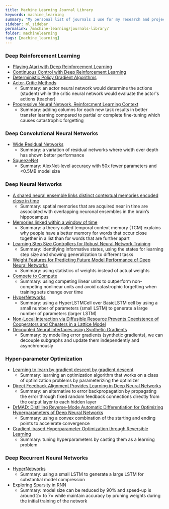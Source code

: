 ```yaml
---
title: Machine Learning Journal Library
keywords: machine_learning
summary: "My personal list of journals I use for my research and projects where I wrote one-sentence summaries."
sidebar: ml_sidebar
permalink: /machine-learning/journals-library/
folder: machinelearning
tags: [machine_learning]
---
```

### Deep Reinforcement Learning
- [Playing Atari with Deep Reinforcement Learning](https://arxiv.org/abs/1312.5602)
- [Continuous Control with Deep Reinforcement Learning](https://arxiv.org/abs/1509.02971)
- [Deterministic Policy Gradient Algorithms](http://jmlr.org/proceedings/papers/v32/silver14.pdf)
- [Actor-Critic Methods](https://webdocs.cs.ualberta.ca/~sutton/book/ebook/node66.html)
    - Summary: an actor neural network would determine the actions (student) while the critic neural network would evaluate the actor's actions (teacher)
- [Progressive Neural Network, Reinforcment Learning Context](https://arxiv.org/pdf/1606.04671.pdf)
    - Summary: adding columns for each new task results in better transfer learning compared to partial or complete fine-tuning which causes catastrophic forgetting

### Deep Convolutional Neural Networks
- [Wide Residual Networks](https://arxiv.org/abs/1605.07146)
    - Summary: a variation of residual networks where width over depth has shown better performance
- [SqueezeNet](https://arxiv.org/abs/1602.07360)
    - Summary: AlexNet-level accuracy with 50x fewer parameters and <0.5MB model size

    
### Deep Neural Networks
- [A shared neural ensemble links distinct contextual memories encoded close in time](http://www.nature.com/nature/journal/v534/n7605/full/nature17955.html)
    - Summary: spatial memories that are acquired near in time are associated with overlapping neuronal ensembles in the brain’s hippocampus
- [Memories linked within a window of time](http://www.nature.com/nature/journal/v536/n7617/full/536405a.html)
    - Summary: a theory called temporal context memory (TCM) explains why people have a better memory for words that occur close together in a list than for words that are further apart
- [Learning Step Size Controllers for Robust Neural Network Training](https://www.microsoft.com/en-us/research/wp-content/uploads/2016/04/daniel2016stepsizecontrol.pdf)
    - Summary: identifying informative states, using the states for learning step size and showing generalization to different tasks
- [Weight Features for Predicting Future Model Performance of Deep Neural Networks](http://www.ijcai.org/Proceedings/16/Papers/318.pdf)
    - Summary: using statistics of weights instead of actual weights
- [Compete to Compute](http://papers.nips.cc/paper/5059-compete-to-compute.pdf)
    - Summary: using competing linear units to outperform non-competing nonlinear units and avoid catastrophic forgetting when training sets change over time
- [HyperNetworks](https://arxiv.org/pdf/1609.09106v3.pdf)
    - Summary: using a HyperLSTMCell over BasicLSTM cell by using a small number of parameters (small LSTM) to generate a large number of parameters (larger LSTM)
- [Non-Local Interaction via Diffusible Resource Prevents Coexistence of Cooperators and Cheaters in a Lattice Model](http://journals.plos.org/plosone/article/file?id=10.1371/journal.pone.0063304&type=printable)
- [Decoupled Neural Interfaces using Synthetic Gradients](https://arxiv.org/abs/1608.05343)
    - Summary: by modelling error gradients (synthetic gradients), we can decouple subgraphs and update them independently and asynchronously
  
### Hyper-parameter Optimization
- [Learning to learn by gradient descent by gradient descent](https://arxiv.org/abs/1606.04474)
    - Summary: learning an optimization algorithm that works on a class of optimization problems by parameterizing the optimizer
- [Direct Feedback Alignment Provides Learning in Deep Neural Networks](https://arxiv.org/abs/1609.01596)
    - Summary: an alternative to error backpropagation by propagating the error through fixed random feedback connections directly from the output layer to each hidden layer
- [DrMAD: Distilling Reverse-Mode Automatic Differentiation for Optimizing Hyperparameters of Deep Neural Networks](https://arxiv.org/abs/1601.00917)
    - Summary: using a convex combination of the starting and ending points to accelerate convergence
- [Gradient-based Hyperparameter Optimization through Reversible Learning](https://arxiv.org/abs/1502.03492)
    - Summary: tuning hyperparameters by casting them as a learning problem

### Deep Recurrent Neural Networks
- [HyperNetworks](https://arxiv.org/abs/1609.09106)
    - Summary: using a small LSTM to generate a large LSTM for substantial model compression
- [Exploring Sparsity in RNN](https://openreview.net/pdf?id=BylSPv9gx)
    - Summary: model size can be reduced by 90% and speed-up is around 2× to 7× while maintain accuracy by pruning weights during the initial training of the network

